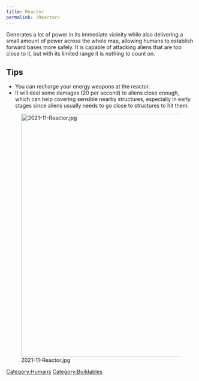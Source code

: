 ```yaml
---
title: Reactor
permalink: /Reactor/
---
```


Generates a lot of power in its immediate vicinity while also delivering
a small amount of power across the whole map, allowing humans to
establish forward bases more safely. It is capable of attacking aliens
that are too close to it, but with its limited range it is nothing to
count on.

## Tips

- You can recharge your energy weapons at the reactor.
- It will deal some damages (20 per second) to aliens close enough,
  which can help covering sensible nearby structures, especially in
  early stages since aliens usually needs to go close to structures to
  hit them.

<figure>
<img src="2021-11-Reactor.jpg" title="2021-11-Reactor.jpg"
width="650" />
<figcaption>2021-11-Reactor.jpg</figcaption>
</figure>

[Category:Humans](Category:Humans "wikilink")
[Category:Buildables](Category:Buildables "wikilink")